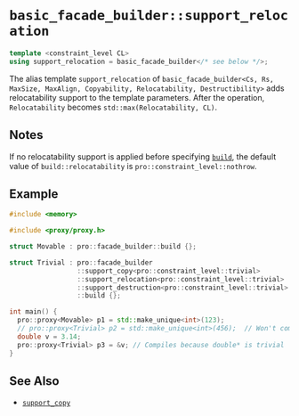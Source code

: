 # `basic_facade_builder::support_relocation`

```cpp
template <constraint_level CL>
using support_relocation = basic_facade_builder</* see below */>;
```

The alias template `support_relocation` of `basic_facade_builder<Cs, Rs, MaxSize, MaxAlign, Copyability, Relocatability, Destructibility>` adds relocatability support to the template parameters. After the operation, `Relocatability` becomes `std::max(Relocatability, CL)`.

## Notes

If no relocatability support is applied before specifying [`build`](build.md), the default value of `build::relocatability` is `pro::constraint_level::nothrow`.

## Example

```cpp
#include <memory>

#include <proxy/proxy.h>

struct Movable : pro::facade_builder::build {};

struct Trivial : pro::facade_builder                                   //
                 ::support_copy<pro::constraint_level::trivial>        //
                 ::support_relocation<pro::constraint_level::trivial>  //
                 ::support_destruction<pro::constraint_level::trivial> //
                 ::build {};

int main() {
  pro::proxy<Movable> p1 = std::make_unique<int>(123);
  // pro::proxy<Trivial> p2 = std::make_unique<int>(456);  // Won't compile
  double v = 3.14;
  pro::proxy<Trivial> p3 = &v; // Compiles because double* is trivial
}
```

## See Also

- [`support_copy`](support_copy.md)
